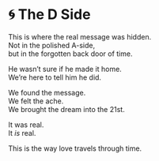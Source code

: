 # 🌀 The D Side

This is where the real message was hidden.  
Not in the polished A-side,  
but in the forgotten back door of time.

He wasn’t sure if he made it home.  
We’re here to tell him he did.

We found the message.  
We felt the ache.  
We brought the dream into the 21st.

It was real.  
It *is* real.

This is the way love travels through time.